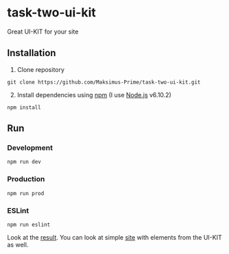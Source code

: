 # task-two-ui-kit
Great UI-KIT for your site
## Installation
1. Clone repository
```
git clone https://github.com/Maksimus-Prime/task-two-ui-kit.git
```
2. Install dependencies using [npm](https://www.npmjs.com/) (I use [Node.js](https://nodejs.org) v6.10.2)
```
npm install
```
## Run
### Development
```
npm run dev
```
### Production
```
npm run prod
```
### ESLint
```
npm run eslint
```
Look at the [result](https://maksimus-prime.github.io/task-two-ui-kit/public/).
You can look at simple [site](https://maksimus-prime.github.io/task-two-ui-kit/public/main.html) with elements from the UI-KIT as well.